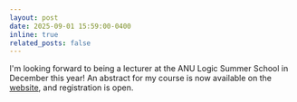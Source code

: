 ```yaml
---
layout: post
date: 2025-09-01 15:59:00-0400
inline: true
related_posts: false
---
```


I'm looking forward to being a lecturer at the ANU Logic Summer School in December this year! An abstract for my course is now available on the [website](https://comp.anu.edu.au/lss/), and registration is open.
